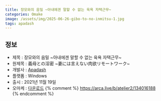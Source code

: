 ```yaml
---
title: 장모와의 음밀 ~아내에겐 말할 수 없는 육욕 자택근무~
categories: Omake
image: /assets/img/2025-06-26-gibo-to-no-inmitsu-1.jpg
tags: apadash
---
```


## 정보

* 제목 : 장모와의 음밀 ~아내에겐 말할 수 없는 육욕 자택근무~
* 원제목 : 義母との淫密 ~妻には言えない肉欲リモートワーク~
* 개발사 : [Apadash](/tags/apadash)
* 플랫폼 : Windows
* 출시 : 2021년 11월 19일
* 오마케 : [다운로드](/assets/omake/gibo-to-no-inmitsu.zip)
{% comment %}
https://arca.live/b/atelier2/134016188
{% endcomment %}
